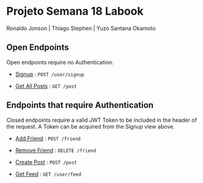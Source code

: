 # Projeto Semana 18 Labook

Ronaldo Jonson |
Thiago Stephen |
Yuzo Santana Okamoto

## Open Endpoints

Open endpoints require no Authentication.

* [Signup](doc/signup.md) : `POST /user/signup`

* [Get All Posts](doc/getAllPosts.md) : `GET /post`

## Endpoints that require Authentication

Closed endpoints require a valid JWT Token to be included in the header of the
request. A Token can be acquired from the Signup view above.

* [Add Friend](doc/addFriend.md) : `POST /friend`

* [Remove Friend](doc/removeFriend.md) : `DELETE /friend`

* [Create Post](doc/createPost.md) : `POST /post`

* [Get Feed](doc/getFeed.md) : `GET /user/feed`